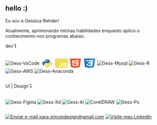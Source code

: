 ## hello :)
Eu sou a Gessica Rehder!

Atualmente, aprimorando minhas habilidades enquanto aplico o conhecimento nos programas abaixo.

dev↴
<div style="display: inline_block"><br>
  <img align="center" alt="Gess-VsCode" height="30" width="40" src="https://cdn.jsdelivr.net/gh/devicons/devicon@latest/icons/vscode/vscode-original.svg">        
  <img align="center" alt="Gess-Python" height="30" width="40" src="https://raw.githubusercontent.com/devicons/devicon/master/icons/python/python-original.svg">
  <img align="center" alt="Gess-Js" height="30" width="40" src="https://raw.githubusercontent.com/devicons/devicon/master/icons/javascript/javascript-plain.svg">
  <img align="center" alt="Gess-HTML" height="30" width="40" src="https://raw.githubusercontent.com/devicons/devicon/master/icons/html5/html5-original.svg">
  <img align="center" alt="Gess-CSS" height="30" width="40" src="https://raw.githubusercontent.com/devicons/devicon/master/icons/css3/css3-original.svg">
  <img align="center" alt="Gess-Mysql" height="30" width="40" src="https://cdn.jsdelivr.net/gh/devicons/devicon@latest/icons/mysql/mysql-original.svg">
  <img align="center" alt="Gess-R" height="30" width="40" src="https://cdn.jsdelivr.net/gh/devicons/devicon@latest/icons/r/r-original.svg">
  <img align="center" alt="Gess-AWS" height="30" width="40" src="https://cdn.jsdelivr.net/gh/devicons/devicon@latest/icons/amazonwebservices/amazonwebservices-plain-wordmark.svg">
  <img align="center" alt="Gess-Anaconda" height="30" width="40" src="https://cdn.jsdelivr.net/gh/devicons/devicon@latest/icons/anaconda/anaconda-original.svg">
  
          
 
</div>
  
  ##
 </div>

UI | Design↴
<div style="display: inline_block"><br>
  <img align="center" alt="Gess-Figma" height="30" width="40" src="https://cdn.jsdelivr.net/gh/devicons/devicon@latest/icons/figma/figma-original.svg">
  <img align="center" alt="Gess-Xd" height="30" width="40" src="https://cdn.jsdelivr.net/gh/devicons/devicon@latest/icons/xd/xd-original.svg">
  <img align="center" alt="Gess-Ai" height="30" width="40" src="https://cdn.jsdelivr.net/gh/devicons/devicon@latest/icons/illustrator/illustrator-plain.svg">
  <img align="center" alt="CorelDRAW" height="33" width="25" src="https://imgur.com/E1PFuQx.png">
  <img align="center" alt="Gess-Ps" height="30" width="40" src="https://cdn.jsdelivr.net/gh/devicons/devicon@latest/icons/photoshop/photoshop-original.svg">

  ##
<div> 
  <a href="mailto:simuledesign@gmail.com" target="_blank">
    <img src="https://img.shields.io/badge/-Gmail-%23333?style=for-the-badge&logo=gmail&logoColor=white" alt="Enviar e-mail para simuledesign@gmail.com" width="100" height="30"></a>
<a href="https://www.linkedin.com/in/gessica-araujo-datascience/" target="_blank">
    <img src="https://img.shields.io/badge/-LinkedIn-%230077B5?style=for-the-badge&logo=linkedin&logoColor=white" alt="Visite meu LinkedIn" width="100" height="29.5"></a>

</div>
